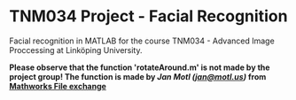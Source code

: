 # TNM034 Project - Facial Recognition
Facial recognition in MATLAB for the course TNM034 - Advanced Image Proccessing at Linköping University.

**Please observe that the function 'rotateAround.m' is not made by the project group! The function is made by _Jan Motl (jan@motl.us)_ from [Mathworks File exchange](https://se.mathworks.com/matlabcentral/fileexchange/40469-rotate-an-image-around-a-point)**
